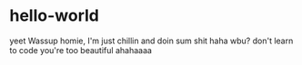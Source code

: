 # hello-world
yeet
Wassup homie, I'm just chillin and doin sum shit haha wbu?
don't learn to code you're too beautiful ahahaaaa
